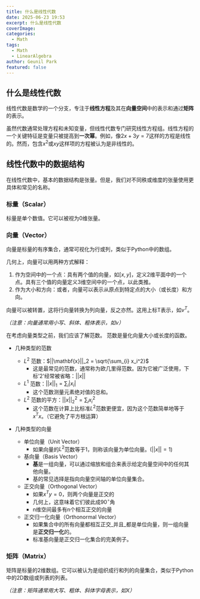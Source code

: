 ```yaml
---
title: 什么是线性代数
date: 2025-06-23 19:53
excerpt: 什么是线性代数
coverImage: 
categories:
  - Math
tags:
  - Math
  - LinearAlgebra
author: Geunil Park
featured: false
---
```


## 什么是线性代数

线性代数是数学的一个分支，专注于**线性方程**及其在**向量空间**中的表示和通过**矩阵**的表示。

虽然代数通常处理方程和未知变量，但线性代数专门研究线性方程组。线性方程的一个关键特征是变量只被提高到**一次幂**。例如，像$2x+3y=7$这样的方程是线性的。然而，包含$x^2$或$xy$这样项的方程被认为是非线性的。

## 线性代数中的数据结构

在线性代数中，基本的数据结构是张量。但是，我们对不同秩或维度的张量使用更具体和常见的名称。

### 标量（Scalar）

标量是单个数值。它可以被视为0维张量。

### 向量（Vector）

向量是标量的有序集合，通常可视化为行或列，类似于Python中的数组。

几何上，向量可以用两种方式解释：

1. 作为空间中的一个点：具有两个值的向量，如$[x, y]$，定义2维平面中的一个点。具有三个值的向量定义3维空间中的一个点，以此类推。
2. 作为大小和方向：或者，向量可以表示从原点到特定点的大小（或长度）和方向。

向量可以被转置，这将行向量转换为列向量，反之亦然。这用上标T表示，如$v^T$。

_（注意：向量通常用小写、斜体、粗体表示，如$v$）_

在考虑向量类型之前，我们应该了解范数。
范数是量化向量大小或长度的函数。
- 几种类型的范数
	- $L^2$ 范数：$||\mathbf{x}||_2 = \sqrt{\sum_{i} x_i^2}$
		- 这是最常见的范数，通常称为欧几里得范数。因为它被广泛使用，下标'2'经常被省略：$||x||$
	- $L^1$ 范数：$||x||_1 = \sum_{i}|x_i|$
		- 这个范数测量元素绝对值的总和。
	- $L^2$ 范数的平方：$||x||_2^2 = \sum_{i} x_i^2$
		- 这个范数在计算上比标准$L^2$范数更便宜，因为这个范数简单地等于$x^Tx$。（它避免了平方根运算）

- 几种类型的向量
	- 单位向量（Unit Vector）
		- 如果向量的$L^2$范数等于1，则称该向量为单位向量。($||x|| = 1$)
	- 基向量（Basis Vector）
		- **基**是一组向量，可以通过缩放和组合来表示给定向量空间中的任何其他向量。
		- 基的常见选择是指向向量空间轴的单位向量集合。
	- 正交向量（Orthogonal Vector）
		- 如果$x^Ty = 0$，则两个向量是正交的
		- 几何上，这意味着它们彼此成$90^{\circ}$角
		- n维空间最多有n个相互正交的向量
	- 正交归一化向量（Orthonormal Vector）
		- 如果集合中的所有向量都相互正交_并且_都是单位向量，则一组向量是**正交归一化**的。
		- 标准基向量是正交归一化集合的完美例子。

### 矩阵（Matrix）

矩阵是标量的2维数组。它可以被认为是组织成行和列的向量集合，类似于Python中的2D数组或列表的列表。

_（注意：矩阵通常用大写、粗体、斜体字母表示，如X）_ 